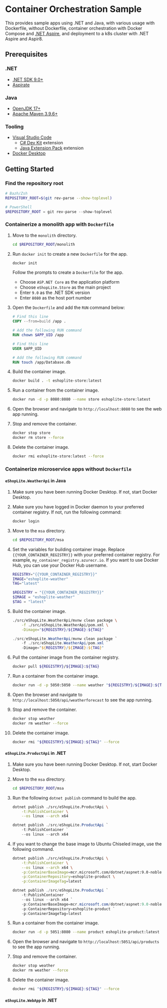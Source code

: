 # Container Orchestration Sample

This provides sample apps using .NET and Java, with various usage with Dockerfile, without Dockerfile, container orchestration with Docker Compose and [.NET Aspire](https://aka.ms/dotnet-aspire), and deployment to a k8s cluster with .NET Aspire and Aspir8.

## Prerequisites

### .NET

- [.NET SDK 9.0+](https://dotnet.microsoft.com/download/dotnet/9.0?WT.mc_id=dotnet-144884-juyoo)
- [Aspirate](https://github.com/prom3theu5/aspirational-manifests)

### Java

- [OpenJDK 17+](https://learn.microsoft.com/java/openjdk/download?WT.mc_id=dotnet-144884-juyoo)
- [Apache Maven 3.9.6+](https://maven.apache.org/download.cgi)

### Tooling

- [Visual Studio Code](https://code.visualstudio.com/?WT.mc_id=dotnet-144884-juyoo)
  - [C# Dev Kit](https://marketplace.visualstudio.com/items?itemName=ms-dotnettools.csdevkit&WT.mc_id=dotnet-144884-juyoo) extension
  - [Java Extension Pack](https://marketplace.visualstudio.com/items?itemName=vscjava.vscode-java-pack&WT.mc_id=dotnet-144884-juyoo) extension
- [Docker Desktop](https://www.docker.com/products/docker-desktop)

## Getting Started

### Find the repository root

```bash
# Bazh/Zsh
REPOSITORY_ROOT=$(git rev-parse --show-toplevel)
```

```powershell
# PowerShell
$REPOSITORY_ROOT = git rev-parse --show-toplevel
```

### Containerize a monolith app with `Dockerfile`

1. Move to the `monolith` directory.

    ```bash
    cd $REPOSITORY_ROOT/monolith
    ```

1. Run `docker init` to create a new `Dockerfile` for the app.

    ```bash
    docker init
    ```

   Follow the prompts to create a `Dockerfile` for the app.

   - Choose `ASP.NET Core` as the application platform
   - Choose `eShopLite.Store` as the main project
   - Enter `9.0` as the .NET SDK version
   - Enter `8080` as the host port number

1. Open the `Dockerfile` and add the `RUN` command below:

    ```dockerfile
    # Find this line
    COPY --from=build /app .

    # Add the following RUN command
    RUN chown $APP_UID /app
    ```

    ```dockerfile
    # Find this line
    USER $APP_UID
    
    # Add the following RUN command
    RUN touch /app/Database.db
    ```

1. Build the container image.

    ```bash
    docker build . -t eshoplite-store:latest
    ```

1. Run a container from the container image.

    ```bash
    docker run -d -p 8080:8080 --name store eshoplite-store:latest
    ```

1. Open the browser and navigate to `http://localhost:8080` to see the web app running.

1. Stop and remove the container.

    ```bash
    docker stop store
    docker rm store --force
    ```

1. Delete the container image.

    ```bash
    docker rmi eshoplite-store:latest --force
    ```

### Containerize microservice apps without `Dockerfile`

#### `eShopLite.WeatherApi` in Java

1. Make sure you have been running Docker Desktop. If not, start Docker Desktop.

1. Make sure you have logged in Docker daemon to your preferred container registry. If not, run the following command:

    ```bash
    docker login
    ```

1. Move to the `msa` directory.

    ```bash
    cd $REPOSITORY_ROOT/msa
    ```

1. Set the variables for building container image. Replace `{{YOUR_CONTAINER_REGISTRY}}` with your preferred container registry. For example, `my_container_registry.azurecr.io`. If you want to use Docker Hub, you can use your Docker Hub username.

    ```bash
    REGISTRY="{{YOUR_CONTAINER_REGISTRY}}"
    IMAGE="eshoplite-weather"
    TAG="latest"
    ```

    ```powershell
    $REGISTRY = "{{YOUR_CONTAINER_REGISTRY}}"
    $IMAGE = "eshoplite-weather"
    $TAG = "latest"
    ```

1. Build the container image.

    ```bash
    ./src/eShopLite.WeatherApi/mvnw clean package \
        -f ./src/eShopLite.WeatherApi/pom.xml \
        -Dimage="${REGISTRY}/${IMAGE}:${TAG}"
    ```

    ```powershell
    ./src/eShopLite.WeatherApi/mvnw clean package `
        -f ./src/eShopLite.WeatherApi/pom.xml `
        -Dimage="${REGISTRY}/${IMAGE}:${TAG}"
    ```

1. Pull the container image from the container registry.

    ```bash
    docker pull ${REGISTRY}/${IMAGE}:${TAG}
    ```

1. Run a container from the container image.

    ```bash
    docker run -d -p 5050:5050 --name weather "${REGISTRY}/${IMAGE}:${TAG}"
    ```

1. Open the browser and navigate to `http://localhost:5050/api/weatherforecast` to see the app running.

1. Stop and remove the container.

    ```bash
    docker stop weather
    docker rm weather --force
    ```

1. Delete the container image.

    ```bash
    docker rmi "${REGISTRY}/${IMAGE}:${TAG}" --force
    ```

#### `eShopLite.ProductApi` in .NET

1. Make sure you have been running Docker Desktop. If not, start Docker Desktop.

1. Move to the `msa` directory.

    ```bash
    cd $REPOSITORY_ROOT/msa
    ```

1. Run the following `dotnet publish` command to build the app.

    ```bash
    dotnet publish ./src/eShopLite.ProductApi \
        -t:PublishContainer \
        --os linux --arch x64
    ```

    ```powershell
    dotnet publish ./src/eShopLite.ProductApi `
        -t:PublishContainer `
        --os linux --arch x64
    ```

1. If you want to change the base image to Ubuntu Chiseled image, use the following command.

    ```bash
    dotnet publish ./src/eShopLite.ProductApi \
        -t:PublishContainer \
        --os linux --arch x64 \
        -p:ContainerBaseImage=mcr.microsoft.com/dotnet/aspnet:9.0-noble-chiseled \
        -p:ContainerRepository=eshoplite-product \
        -p:ContainerImageTag=latest
    ```

    ```powershell
    dotnet publish ./src/eShopLite.ProductApi `
        -t:PublishContainer `
        --os linux --arch x64 `
        -p:ContainerBaseImage=mcr.microsoft.com/dotnet/aspnet:9.0-noble-chiseled `
        -p:ContainerRepository=eshoplite-product `
        -p:ContainerImageTag=latest
    ```

1. Run a container from the container image.

    ```bash
    docker run -d -p 5051:8080 --name product eshoplite-product:latest
    ```

1. Open the browser and navigate to `http://localhost:5051/api/products` to see the app running.

1. Stop and remove the container.

    ```bash
    docker stop weather
    docker rm weather --force
    ```

1. Delete the container image.

    ```bash
    docker rmi "${REGISTRY}/${IMAGE}:${TAG}" --force
    ```

#### `eShopLite.WebApp` in .NET
